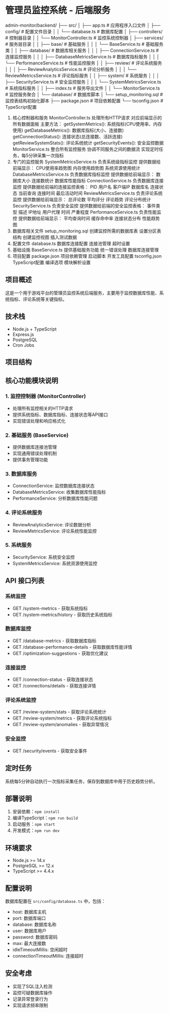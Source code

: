 # 管理员监控系统 - 后端服务

admin-monitor/backend/
├── src/
│ ├── app.ts # 应用程序入口文件
│ ├── config/ # 配置文件目录
│ │ └── database.ts # 数据库配置
│ ├── controllers/ # 控制器目录
│ │ └── MonitorController.ts # 监控系统控制器
│ ├── services/ # 服务层目录
│ │ ├── base/ # 基础服务
│ │ │ └── BaseService.ts # 基础服务类
│ │ ├── database/ # 数据库相关服务
│ │ │ ├── ConnectionService.ts # 连接监控服务
│ │ │ ├── DatabaseMetricsService.ts # 数据库指标服务
│ │ │ └── PerformanceService.ts # 性能监控服务
│ │ ├── review/ # 评论系统服务
│ │ │ ├── ReviewAnalyticsService.ts # 评论分析服务
│ │ │ └── ReviewMetricsService.ts # 评论指标服务
│ │ ├── system/ # 系统服务
│ │ │ ├── SecurityService.ts # 安全监控服务
│ │ │ └── SystemMetricsService.ts # 系统指标服务
│ │ ├── index.ts # 服务导出文件
│ │ └── MonitorService.ts # 监控服务聚合
│ └── database/ # 数据库脚本
│ └── setup_monitoring.sql # 监控表结构初始化脚本
├── package.json # 项目依赖配置
└── tsconfig.json # TypeScript配置

1. 核心控制器和服务
MonitorController.ts
处理所有HTTP请求
对应前端显示的所有数据面板
主要方法：
getSystemMetrics(): 系统指标(CPU使用率、内存使用)
getDatabaseMetrics(): 数据库指标(大小、连接数)
getConnectionStatus(): 连接状态(总连接数、活跃连接)
getReviewSystemStats(): 评论系统统计
getSecurityEvents(): 安全监控数据
MonitorService.ts
整合所有监控服务
协调不同服务之间的数据流
实现定时任务，每5分钟采集一次指标
2. 专门的监控服务
SystemMetricsService.ts
负责系统级指标监控
提供数据给前端显示：
CPU使用率趋势图
内存使用趋势图
系统资源使用统计
DatabaseMetricsService.ts
负责数据库指标监控
提供数据给前端显示：
数据库大小
连接数统计
数据库性能指标
ConnectionService.ts
负责数据库连接监控
提供数据给前端的连接监控表格：
PID
用户名
客户端IP
数据库名
连接状态
当前查询
连接时间
最后活动时间
ReviewMetricsService.ts
负责评论系统监控
提供数据给前端显示：
总评论数
平均评分
评论趋势
评论分布统计
SecurityService.ts
负责安全监控
提供数据给前端的安全监控表格：
事件类型
描述
IP地址
用户代理
时间
严重程度
PerformanceService.ts
负责性能监控
提供数据给前端显示：
平均查询时间
缓存命中率
连接状态分布
性能趋势图
3. 数据库相关文件
setup_monitoring.sql
创建监控所需的数据库表
设置分区表结构
创建监控视图
插入测试数据
4. 配置文件
database.ts
数据库连接配置
连接池管理
超时设置
5. 基础设施
BaseService.ts
提供基础服务功能
统一错误处理
数据库连接管理
6. 项目配置
package.json
项目依赖管理
启动脚本
开发工具配置
tsconfig.json
TypeScript配置
编译选项
模块解析设置

## 项目概述
这是一个用于游戏平台的管理员监控系统后端服务，主要用于监控数据库性能、系统指标、评论系统等关键指标。

## 技术栈
- Node.js + TypeScript
- Express.js
- PostgreSQL
- Cron Jobs

## 项目结构 

## 核心功能模块说明

### 1. 监控控制器 (MonitorController)
- 处理所有监控相关的HTTP请求
- 提供系统指标、数据库指标、连接状态等API接口
- 实现错误处理和响应格式化

### 2. 基础服务 (BaseService)
- 提供数据库连接池管理
- 实现通用错误处理机制
- 提供事务管理功能

### 3. 数据库服务
- ConnectionService: 监控数据库连接状态
- DatabaseMetricsService: 收集数据库性能指标
- PerformanceService: 分析数据库性能问题

### 4. 评论系统服务
- ReviewAnalyticsService: 评论数据分析
- ReviewMetricsService: 评论系统性能监控

### 5. 系统服务
- SecurityService: 系统安全监控
- SystemMetricsService: 系统资源使用监控

## API 接口列表

### 系统监控
- GET /system-metrics - 获取系统指标
- GET /system-metrics/history - 获取历史系统指标

### 数据库监控
- GET /database-metrics - 获取数据库指标
- GET /database-performance-details - 获取数据库性能详情
- GET /optimization-suggestions - 获取优化建议

### 连接监控
- GET /connection-status - 获取连接状态
- GET /connections/details - 获取连接详情

### 评论系统监控
- GET /review-system/stats - 获取评论系统统计
- GET /review-system/metrics - 获取评论系统指标
- GET /review-system/anomalies - 获取异常情况

### 安全监控
- GET /security/events - 获取安全事件



## 定时任务
系统每5分钟自动执行一次指标采集任务，保存到数据库中用于历史趋势分析。

## 部署说明
1. 安装依赖：`npm install`
2. 编译TypeScript：`npm run build`
3. 启动服务：`npm start`
4. 开发模式：`npm run dev`

## 环境要求
- Node.js >= 14.x
- PostgreSQL >= 12.x
- TypeScript >= 4.4.x

## 配置说明
数据库配置在 `src/config/database.ts` 中，包括：
- host: 数据库主机
- port: 数据库端口
- database: 数据库名称
- user: 数据库用户
- password: 数据库密码
- max: 最大连接数
- idleTimeoutMillis: 空闲超时
- connectionTimeoutMillis: 连接超时

## 安全考虑
- 实现了SQL注入检测
- 监控可疑数据库操作
- 记录异常登录行为
- 实现请求频率限制